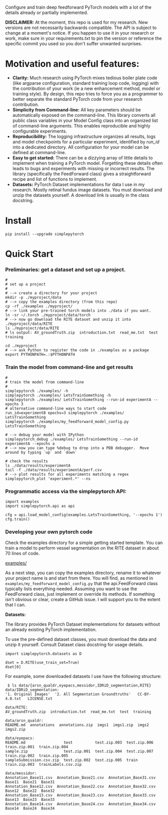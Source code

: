 Configure and train deep feedforward PyTorch models with a lot of the
details already or partially implemented.

**DISCLAIMER:** At the moment, this repo is used for my research.
New versions are not necessarily backwards compatible.  The API is
subject to change at a moment's notice.  If you happen to use it in your
research or work, make sure in your requirements.txt to pin the version
or reference the specific commit you used so you don't suffer unwanted
surprises.

Motivation and useful features:
===

- **Clarity:** Much research using PyTorch mixes tedious boiler plate
  code (like argparse configuration, standard training loop code,
  logging) with the contribution of your work (ie a new enhancement
  method, model or training style).  By design, this repo tries to force
  you as a programmer to better separate the standard PyTorch code from
  your research contribution.
- **Simplicity from Command-line:** All key parameters should be
  automatically exposed on the command-line.  This library converts all
  public class variables in your Model Config class into an organized
  list of command-line arguments.  This enables reproducible and
  highly configurable experiments.
- **Reproducibility:** The logging infrastructure organizes all results,
  logs and model checkpoints for a particular experiment, identified by
  *run_id* into a dedicated directory.  All configuration for your model
  can be defined at command-line.
- **Easy to get started:** There can be a dizzying array of little
  details to implement when training a PyTorch model.  Forgetting these
  details often leads to bugs and experiments with missing or incorrect
  results.  The library (specifically the FeedForward class) gives a
  straightforward recipe and list of functions to implement.
- **Datasets:** PyTorch Dataset implementations for data I use in my
  research.  Mostly retinal fundus image datasets.  You must download
  and unzip the datasets yourself.  A download link is usually in the
  class docstring.

Install
===

```
pip install --upgrade simplepytorch
```

Quick Start
===

### Preliminaries:  get a dataset and set up a project.

```
#
# set up a project
#
# --> create a directory for your project
mkdir -p ./myproject/data
# --> copy the examples directory (from this repo)
cp -rf ./examples ./myproject/
# --> link your pre-trained torch models into ./data if you want.
ln -sr ~/.torch ./myproject/data/torch
# --> now go download the RITE dataset and unzip it into ./myproject/data/RITE
ls ./myproject/data/RITE
# ls output: AV_groundTruth.zip  introduction.txt  read_me.txt  test  training

cd ./myproject
# --> ask Python to register the code in ./examples as a package
export PYTHONPATH=.:$PYTHONPATH
```

### Train the model from command-line and get results

```
#
# train the model from command-line
#
simplepytorch ./examples/ -h
simplepytorch ./examples/ LetsTrainSomething -h
simplepytorch ./examples/ LetsTrainSomething --run-id experimentA --epochs 3
# alternative command-line ways to start code
run_id=experimentB epochs=3 simplepytorch ./examples/ LetsTrainSomething
simplepytorch ./examples/my_feedforward_model_config.py LetsTrainSomething

# --> debug your model with IPython
simplepytorch_debug ./examples/ LetsTrainSomething --run-id experimentA --epochs a
# --> now you can type %debug to drop into a PDB debugger.  Move around by typing `up` and `down`

# check the results
ls ./data/results/experimentA
tail -f ./data/results/experimentA/perf.csv 
# --> plot results for all experiments matching a regex
simplepytorch_plot 'experiment.*' --ns
```

### Programmatic access via the simplepytorch API:

```
import examples
import simplepytorch.api as api

cfg = api.load_model_config(examples.LetsTrainSomething, '--epochs 1')
cfg.train()
```

### Developing your own pytorch code

Check the examples directory for a simple getting started template.  You
can train a model to perform vessel segmentation on the RITE dataset in
about 70 lines of code.

[examples/](examples/)

<!-- TODO -->
<!-- You can also look at prior work using this library.  If you would
like to add your (preferably published and) reproducible work to this list,
please make a PR and update the README! -->

<!-- - [Pixel Color Amplification (ICIAR 2020)]() -->
<!-- - [O-MedAL (Wiley DMKD 2020)](https://github.com/adgaudio/o-medal) Early version of this library developed mostly here, so perhaps not a great example. -->

As a next step, you can copy the examples directory, rename it to
whatever your project name is and start from there.  You will find, as
mentioned in `examples/my_feedforward_model_config.py` that
the api.FeedForward class typically lists everything needed.  Assuming
you want to use the FeedForward class, just implement or override its
methods.  If something isn't obvious or clear, create a GitHub issue.  I
will support you to the extent that I can.


**Datasets:**

The library provides PyTorch Dataset implementations for datasets 
without an already existing PyTorch implementation.

To use the pre-defined dataset classes, you must download the data and
unzip it yourself.  Consult Dataset class docstring for usage details.

```
import simplepytorch.datasets as D

dset = D.RITE(use_train_set=True)
dset[0]
```

For example, some downloaded datasets I use have the following structure:

```
 $ ls data/{arsn_qualdr,eyepacs,messidor,IDRiD_segmentation,RITE}
data/IDRiD_segmentation:
'1. Original Images'  '2. All Segmentation Groundtruths'   CC-BY-4.0.txt   LICENSE.txt

data/RITE:
AV_groundTruth.zip  introduction.txt  read_me.txt  test  training

data/arsn_qualdr:
README.md  annotations  annotations.zip  imgs1  imgs1.zip  imgs2  imgs2.zip

data/eyepacs:
README.md                 test          test.zip.003  test.zip.006  train.zip.001  train.zip.004
sample.zip                test.zip.001  test.zip.004  test.zip.007  train.zip.002  train.zip.005
sampleSubmission.csv.zip  test.zip.002  test.zip.005  train         train.zip.003  trainLabels.csv.zip

data/messidor:
Annotation_Base11.csv  Annotation_Base21.csv  Annotation_Base31.csv  Base11  Base21  Base31
Annotation_Base12.csv  Annotation_Base22.csv  Annotation_Base32.csv  Base12  Base22  Base32
Annotation_Base13.csv  Annotation_Base23.csv  Annotation_Base33.csv  Base13  Base23  Base33
Annotation_Base14.csv  Annotation_Base24.csv  Annotation_Base34.csv  Base14  Base24  Base34
```
